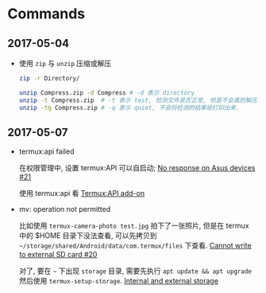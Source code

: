 # Commands

## 2017-05-04

+   使用 `zip` 与 `unzip` 压缩或解压

    ```bash
    zip -r Directory/

    unzip Compress.zip -d Compress # -d 表示 directory
    unzip -t Compress.zip  # -t 表示 test, 检测文件是否正常, 但是不会真的解压
    unzip -tq Compress.zip # -q 表示 quiet, 不会将检测的结果给打印出来.
    ```


## 2017-05-07

+ termux:api failed

  在权限管理中, 设置 termux:API 可以自启动; [No response on Asus devices #21](https://github.com/termux/termux-api/issues/21)

  使用 termux:api 看 [Termux:API add-on](https://termux.com/add-on-api.html)

+ mv: operation not permitted

  比如使用 `termux-camera-photo test.jpg` 拍下了一张照片, 但是在 termux 中的 $HOME 目录下没法查看, 可以先拷贝到 `~/storage/shared/Android/data/com.termux/files` 下查看. [Cannot write to external SD card #20](https://github.com/termux/termux-app/issues/20)

  对了, 要在 `~` 下出现 `storage` 目录, 需要先执行 `apt update && apt upgrade` 然后使用 `termux-setup-storage`. [Internal and external storage](https://termux.com/storage.html)